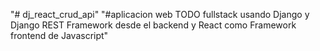"# dj_react_crud_api" 
"#aplicacion web TODO fullstack usando Django y Django REST Framework desde el backend y React como Framework frontend de Javascript"
